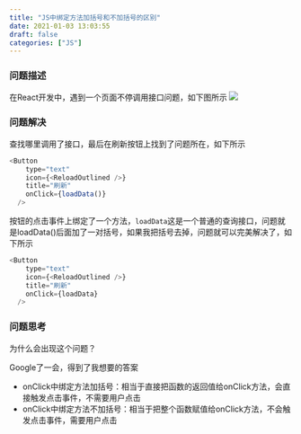 ```yaml
---
title: "JS中绑定方法加括号和不加括号的区别"
date: 2021-01-03 13:03:55
draft: false
categories: ["JS"]
---
```


### 问题描述
在React开发中，遇到一个页面不停调用接口问题，如下图所示
![](https://ueyao.github.io/image-hosting/blog/2021/1/20210120130954126_1090784815.png)

### 问题解决
查找哪里调用了接口，最后在刷新按钮上找到了问题所在，如下所示
``` js
<Button
    type="text"
    icon={<ReloadOutlined />}
    title="刷新"
    onClick={loadData()}
  />
```
按钮的点击事件上绑定了一个方法，`loadData`这是一个普通的查询接口，问题就是loadData()后面加了一对括号，如果我把括号去掉，问题就可以完美解决了，如下所示
``` js
<Button
    type="text"
    icon={<ReloadOutlined />}
    title="刷新"
    onClick={loadData}
  />
```
### 问题思考
为什么会出现这个问题？

Google了一会，得到了我想要的答案
* onClick中绑定方法加括号：相当于直接把函数的返回值给onClick方法，会直接触发点击事件，不需要用户点击
* onClick中绑定方法不加括号：相当于把整个函数赋值给onClick方法，不会触发点击事件，需要用户点击